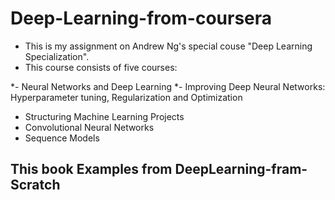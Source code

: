 # Deep-Learning-from-coursera
* This is my assignment on Andrew Ng's special couse "Deep Learning Specialization".
* This course consists of five courses:

*- Neural Networks and Deep Learning
*- Improving Deep Neural Networks: Hyperparameter tuning, Regularization and Optimization
- Structuring Machine Learning Projects
- Convolutional Neural Networks
- Sequence Models

## This book Examples from DeepLearning-fram-Scratch
